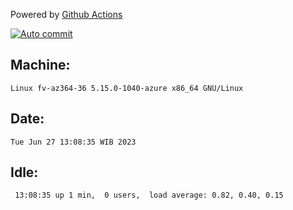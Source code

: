 Powered by [Github Actions](https://github.com/features/actions)

[![Auto commit](https://github.com/hiage/workstation/workflows/Auto%20commit/badge.svg)](https://github.com/hiage/workstation/actions?query=workflow%3A%22Auto+commit%22)

## Machine:
```
Linux fv-az364-36 5.15.0-1040-azure x86_64 GNU/Linux
```
## Date:
```
Tue Jun 27 13:08:35 WIB 2023
```
## Idle:
```
 13:08:35 up 1 min,  0 users,  load average: 0.82, 0.40, 0.15
```
